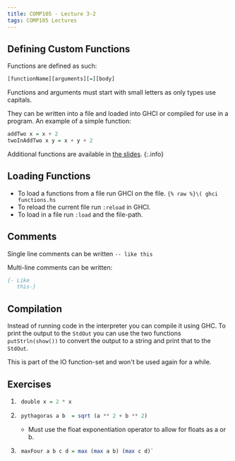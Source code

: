 ```yaml
---
title: COMP105 - Lecture 3-2
tags: COMP105 Lectures
---
```

## Defining Custom Functions
Functions are defined as such:

```haskell
[functionName][arguments][=][body]
```

Functions and arguments must start with small letters as only types use capitals.

They can be written into a file and loaded into GHCI or compiled for use in a program. An example of a simple function:

```haskell
addTwo x = x + 2
twoInAddTwo x y = x + y + 2
```

Additional functions are available in [the slides]({{site.baseurl}}/assets/COMP105/Lectures/2020-10-14-2.pdf).
{:.info}

## Loading Functions
* To load a functions from a file run GHCI on the file. `{% raw %}\( ghci functions.hs` 
* To reload the current file run `:reload` in GHCI.
* To load in a file run `:load` and the file-path.

## Comments
Single line comments can be written `-- like this`

Multi-line comments can be written:

```haskell
{- Like
   this-}
```

## Compilation
Instead of running code in the interpreter you can compile it using GHC. To print the output to the `StdOut` you can use the two functions `putStrln(show())` to convert the output to a string and print that to the `StdOut`.

This is part of the IO function-set and won't be used again for a while.

## Exercises
1. ```haskell
	double x = 2 * x
	```
	
1. ```haskell
	pythagoras a b  = sqrt (a ** 2 + b ** 2)
	```
	* Must use the float exponentiation operator to allow for floats as a or b.
	
1. ```haskell
	maxFour a b c d = max (max a b) (max c d)`
	```
